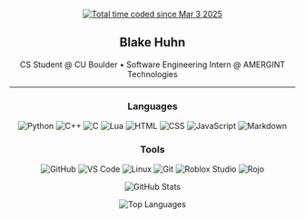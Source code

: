 <!-- WakaTime Badge -->
<p align="center">
  <a href="https://wakatime.com/@eea1cec5-46f2-49ac-bf45-3167a116bf92">
    <img src="https://wakatime.com/badge/user/eea1cec5-46f2-49ac-bf45-3167a116bf92.svg" alt="Total time coded since Mar 3 2025" />
  </a>
</p>

<!-- Name & Title -->
<h2 align="center">Blake Huhn</h2>
<p align="center">
  CS Student @ CU Boulder • Software Engineering Intern @ AMERGINT Technologies
</p>
<hr />

<!-- Skills -->
<h3 align="center">Languages</h3>
<p align="center">
  <img src="https://img.shields.io/badge/Python-3670A0?style=flat&logo=python&logoColor=ffdd54" alt="Python" />
  <img src="https://img.shields.io/badge/C++-00599C?style=flat&logo=c%2B%2B&logoColor=white" alt="C++" />
  <img src="https://img.shields.io/badge/C-555555?style=flat&logo=c&logoColor=white" alt="C" />
  <img src="https://img.shields.io/badge/Lua-2C2D72?style=flat&logo=lua&logoColor=white" alt="Lua" />
  <img src="https://img.shields.io/badge/HTML5-E34F26?style=flat&logo=html5&logoColor=white" alt="HTML" />
  <img src="https://img.shields.io/badge/CSS3-1572B6?style=flat&logo=css3&logoColor=white" alt="CSS" />
  <img src="https://img.shields.io/badge/JavaScript-F7DF1E?style=flat&logo=javascript&logoColor=black" alt="JavaScript" />
  <img src="https://img.shields.io/badge/Markdown-000000?style=flat&logo=markdown&logoColor=white" alt="Markdown" />
</p>

<h3 align="center">Tools</h3>
<p align="center">
  <img src="https://img.shields.io/badge/GitHub-181717?style=flat&logo=github&logoColor=white" alt="GitHub" />
  <img src="https://img.shields.io/badge/VS_Code-007ACC?style=flat&logo=visual-studio-code&logoColor=white" alt="VS Code" />
  <img src="https://img.shields.io/badge/Linux-FCC624?style=flat&logo=linux&logoColor=black" alt="Linux" />
  <img src="https://img.shields.io/badge/Git-Version_Control-F05032?style=flat&logo=git&logoColor=white" alt="Git" />
  <img src="https://img.shields.io/badge/Roblox_Studio-000000?style=flat&logo=roblox&logoColor=white" alt="Roblox Studio" />
  <img src="https://img.shields.io/badge/Rojo-Development-FF4655?style=flat&logo=roblox&logoColor=white" alt="Rojo" />
</p>

<!-- GitHub Stats -->
<p align="center">
  <img src="https://github-readme-stats.vercel.app/api?username=ItsAltus&theme=tokyonight&show_icons=true&hide_border=true&count_private=true" alt="GitHub Stats" />
</p>
<p align="center">
  <img src="https://github-readme-stats.vercel.app/api/top-langs/?username=ItsAltus&layout=compact&theme=github_dark&hide_border=true" alt="Top Languages" />
</p>
